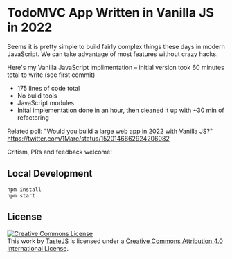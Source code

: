 # TodoMVC App Written in Vanilla JS in 2022

Seems it is pretty simple to build fairly complex things these days in modern JavaScript. We can take advantage of most features without crazy hacks. 

Here's my Vanilla JavaScript implimentation – initial version took 60 minutes total to write (see first commit)

- 175 lines of code total
- No build tools
- JavaScript modules
- Inital implementation done in an hour, then cleaned it up with ~30 min of refactoring

Related poll: "Would you build a large web app in 2022 with Vanilla JS?" https://twitter.com/1Marc/status/1520146662924206082

Critism, PRs and feedback welcome!

## Local Development

```
npm install
npm start
```

## License

<a rel="license" href="http://creativecommons.org/licenses/by/4.0/deed.en_US"><img alt="Creative Commons License" style="border-width:0" src="http://i.creativecommons.org/l/by/4.0/80x15.png" /></a><br />This <span xmlns:dct="http://purl.org/dc/terms/" href="http://purl.org/dc/dcmitype/InteractiveResource" rel="dct:type">work</span> by <a xmlns:cc="http://creativecommons.org/ns#" href="http://sindresorhus.com" property="cc:attributionName" rel="cc:attributionURL">TasteJS</a> is licensed under a <a rel="license" href="http://creativecommons.org/licenses/by/4.0/deed.en_US">Creative Commons Attribution 4.0 International License</a>.
